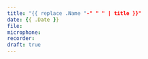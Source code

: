 ```yaml
---
title: "{{ replace .Name "-" " " | title }}"
date: {{ .Date }}
file: 
microphone: 
recorder: 
draft: true
---
```


